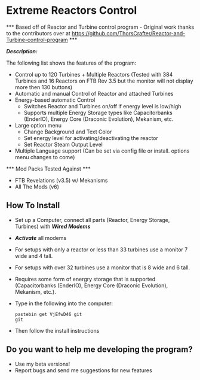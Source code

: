 # Extreme Reactors Control 

*** Based off of Reactor and Turbine control program - Original work thanks to the contributors over at https://github.com/ThorsCrafter/Reactor-and-Turbine-control-program  ***

***Description:***

The following list shows the features of the program:
- Control up to 120 Turbines + Multiple Reactors (Tested with 384 Turbines and 16 Reactors on FTB Rev 3.5 but the monitor will not display more then 130 buttons)
- Automatic and manual Control of Reactor and attached Turbines
- Energy-based automatic Control
    - Switches Reactor and Turbines on/off if energy level is low/high
    - Supports multiple Energy Storage types like Capacitorbanks (EnderIO), Energy Core (Draconic Evolution), Mekanism, etc.
- Large option menu
    - Change Background and Text Color
    - Set energy level for activating/deactivating the reactor
    - Set Reactor Steam Output Level
- Multiple Language support (Can be set via config file or install. options menu changes to come)

*** Mod Packs Tested Against ***

- FTB Revelations (v3.5) w/ Mekanisms
- All The Mods (v6)

## How To Install
- Set up a Computer, connect all parts (Reactor, Energy Storage, Turbines) with ***Wired Modems***
- ***Activate*** all modems
- For setups with only a reactor or less than 33 turbines use a monitor 7 wide and 4 tall.
- For setups with over 32 turbines use a monitor that is 8 wide and 6 tall.
- Requires some form of energry storage that is supported (Capacitorbanks (EnderIO), Energy Core (Draconic Evolution), Mekanism, etc.).
- Type in the following into the computer:

    ```
    pastebin get VjEfwD46 git
    git
    ```
        
- Then follow the install instructions
    
    
## Do you want to help me developing the program?
- Use my beta versions!
- Report bugs and send me suggestions for new features

## 
